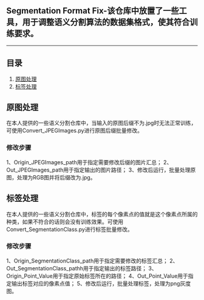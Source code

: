 ## Segmentation Format Fix-该仓库中放置了一些工具，用于调整语义分割算法的数据集格式，使其符合训练要求。
---

## 目录
1. [原图处理](#原图处理)
2. [标签处理](#标签处理)

## 原图处理
在本人提供的一些语义分割仓库中，当输入的原图后缀不为.jpg时无法正常训练，可使用Convert_JPEGImages.py进行原图后缀批量修改。
### 修改步骤
1、Origin_JPEGImages_path用于指定需要修改后缀的图片汇总；
2、Out_JPEGImages_path用于指定输出的图片路径；
3、修改后运行，批量处理原图，处理为RGB图并将后缀改为.jpg。

## 标签处理
在本人提供的一些语义分割仓库中，标签的每个像素点的值就是这个像素点所属的种类，如果不符合的话则会没有训练效果。可使用Convert_SegmentationClass.py进行标签批量修改。
### 修改步骤
1、Origin_SegmentationClass_path用于指定需要修改的标签汇总；
2、Out_SegmentationClass_pathh用于指定输出的标签路径；
3、Origin_Point_Value用于指定原始标签所在的路径；
4、Out_Point_Value用于指定输出标签对应的像素点值；
5、修改后运行，批量处理标签，处理为png灰度图。